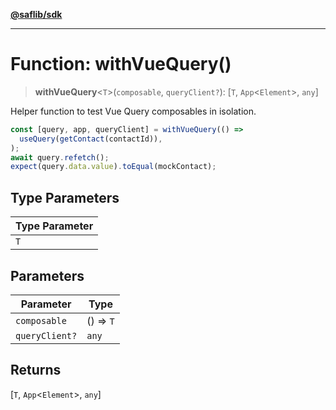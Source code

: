 [**@saflib/sdk**](../../index.md)

***

# Function: withVueQuery()

> **withVueQuery**\<`T`\>(`composable`, `queryClient?`): \[`T`, `App`\<`Element`\>, `any`\]

Helper function to test Vue Query composables in isolation.

```typescript
const [query, app, queryClient] = withVueQuery(() =>
  useQuery(getContact(contactId)),
);
await query.refetch();
expect(query.data.value).toEqual(mockContact);
```

## Type Parameters

| Type Parameter |
| ------ |
| `T` |

## Parameters

| Parameter | Type |
| ------ | ------ |
| `composable` | () => `T` |
| `queryClient?` | `any` |

## Returns

\[`T`, `App`\<`Element`\>, `any`\]
